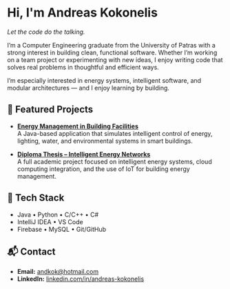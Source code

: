 # Hi, I'm Andreas Kokonelis

*Let the code do the talking.*

I’m a Computer Engineering graduate from the University of Patras with a strong interest in building clean, functional software. Whether I’m working on a team project or experimenting with new ideas, I enjoy writing code that solves real problems in thoughtful and efficient ways.

I’m especially interested in energy systems, intelligent software, and modular architectures — and I enjoy learning by building.

## 🚀 Featured Projects

- **[Energy Management in Building Facilities](https://github.com/Kokonelas/Energy_Management_In_Building_Facilities)**  
  A Java-based application that simulates intelligent control of energy, lighting, water, and environmental systems in smart buildings.

- **[Diploma Thesis – Intelligent Energy Networks](https://github.com/Kokonelas/diploma-thesis)**  
  A full academic project focused on intelligent energy systems, cloud computing integration, and the use of IoT for building energy management.

## 🧰 Tech Stack

- Java • Python • C/C++ • C#
- IntelliJ IDEA • VS Code
- Firebase • MySQL • Git/GitHub

## 📬 Contact

- **Email:** andkok@hotmail.com  
- **LinkedIn:** [linkedin.com/in/andreas-kokonelis](https://linkedin.com/in/andreas-kokonelis)
